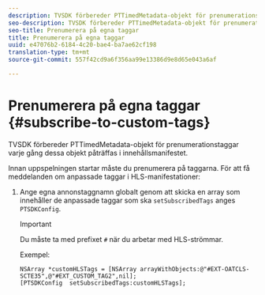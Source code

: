 ```yaml
---
description: TVSDK förbereder PTTimedMetadata-objekt för prenumerationstaggar varje gång dessa objekt påträffas i innehållsmanifestet.
seo-description: TVSDK förbereder PTTimedMetadata-objekt för prenumerationstaggar varje gång dessa objekt påträffas i innehållsmanifestet.
seo-title: Prenumerera på egna taggar
title: Prenumerera på egna taggar
uuid: e47076b2-6184-4c20-bae4-ba7ae62cf198
translation-type: tm+mt
source-git-commit: 557f42cd9a6f356aa99e13386d9e8d65e043a6af

---
```



# Prenumerera på egna taggar {#subscribe-to-custom-tags}

TVSDK förbereder PTTimedMetadata-objekt för prenumerationstaggar varje gång dessa objekt påträffas i innehållsmanifestet.

Innan uppspelningen startar måste du prenumerera på taggarna.
För att få meddelanden om anpassade taggar i HLS-manifestationer:

1. Ange egna annonstaggnamn globalt genom att skicka en array som innehåller de anpassade taggar som ska `setSubscribedTags` anges `PTSDKConfig`.

   >[!IMPORTANT]
   >
   >Du måste ta med prefixet `#` när du arbetar med HLS-strömmar.

   Exempel:

   ```
   NSArray *customHLSTags = [NSArray arrayWithObjects:@"#EXT-OATCLS-SCTE35",@"#EXT_CUSTOM_TAG2",nil]; 
   [PTSDKConfig  setSubscribedTags:customHLSTags];
   ```
